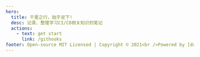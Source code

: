 ```yaml
---
hero:
  title: 千里之行，始于足下!
  desc: 记录、整理学习CI/CD相关知识的笔记
  actions:
    - text: get start
      link: /githooks
footer: Open-source MIT Licensed | Copyright © 2021<br />Powered by [dumi](https://d.umijs.org)
---
```

